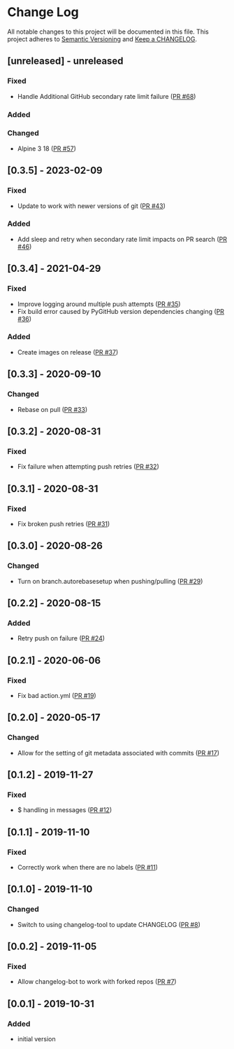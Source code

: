 # Change Log

All notable changes to this project will be documented in this file. This project adheres to [Semantic Versioning](http://semver.org/) and [Keep a CHANGELOG](http://keepachangelog.com/).

## [unreleased] - unreleased

### Fixed

- Handle Additional GitHub secondary rate limit failure ([PR #68](https://github.com/ponylang/changelog-bot-action/pull/68))

### Added


### Changed

- Alpine 3 18 ([PR #57](https://github.com/ponylang/changelog-bot-action/pull/57))

## [0.3.5] - 2023-02-09

### Fixed

- Update to work with newer versions of git ([PR #43](https://github.com/ponylang/changelog-bot-action/pull/43))

### Added

- Add sleep and retry when secondary rate limit impacts on PR search ([PR #46](https://github.com/ponylang/changelog-bot-action/pull/46))

## [0.3.4] - 2021-04-29

### Fixed

- Improve logging around multiple push attempts ([PR #35](https://github.com/ponylang/changelog-bot-action/pull/35))
- Fix build error caused by PyGitHub version dependencies changing ([PR #36](https://github.com/ponylang/changelog-bot-action/pull/36))

### Added

- Create images on release ([PR #37](https://github.com/ponylang/changelog-bot-action/pull/37))

## [0.3.3] - 2020-09-10

### Changed

- Rebase on pull ([PR #33](https://github.com/ponylang/changelog-bot-action/pull/33))

## [0.3.2] - 2020-08-31

### Fixed

- Fix failure when attempting push retries ([PR #32](https://github.com/ponylang/changelog-bot-action/pull/32))

## [0.3.1] - 2020-08-31

### Fixed

- Fix broken push retries ([PR #31](https://github.com/ponylang/changelog-bot-action/pull/31))

## [0.3.0] - 2020-08-26

### Changed

- Turn on branch.autorebasesetup when pushing/pulling ([PR #29](https://github.com/ponylang/changelog-bot-action/pull/29))

## [0.2.2] - 2020-08-15

### Added

- Retry push on failure ([PR #24](https://github.com/ponylang/changelog-bot-action/pull/24))

## [0.2.1] - 2020-06-06

### Fixed

- Fix bad action.yml ([PR #19](https://github.com/ponylang/changelog-bot-action/pull/19))

## [0.2.0] - 2020-05-17

### Changed

- Allow for the setting of git metadata associated with commits ([PR #17](https://github.com/ponylang/changelog-bot-action/pull/17))

## [0.1.2] - 2019-11-27

### Fixed

- $ handling in messages ([PR #12](https://github.com/ponylang/changelog-bot-action/pull/12))

## [0.1.1] - 2019-11-10

### Fixed

- Correctly work when there are no labels ([PR #11](https://github.com/ponylang/changelog-bot-action/pull/11))

## [0.1.0] - 2019-11-10

### Changed

- Switch to using changelog-tool to update CHANGELOG ([PR #8](https://github.com/ponylang/changelog-bot-action/pull/8))

## [0.0.2] - 2019-11-05

### Fixed

- Allow changelog-bot to work with forked repos ([PR #7](https://github.com/ponylang/changelog-bot-action/pull/7))

## [0.0.1] - 2019-10-31

### Added

- initial version

